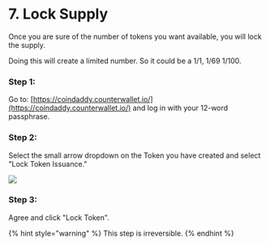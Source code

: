 # 7. Lock Supply

Once you are sure of the number of tokens you want available, you will lock the supply.

Doing this will create a limited number. So it could be a 1/1, 1/69 1/100.

### Step 1:

Go to: [https://coindaddy.counterwallet.io/](https://coindaddy.counterwallet.io/) and log in with your 12-word passphrase.

### Step 2:

Select the small arrow dropdown on the Token you have created and select "Lock Token Issuance."

![](https://lh5.googleusercontent.com/WfWd8Q08HGeha8axZdnbBzdPcENMyeCEPlE6F1xs1DqUJ4BuvRn8ks05LUGnENc0WsgvYxYW6QBskkZMENcZYPCka0oM7uMKvW0wZsIa4sgqyHYrJ3DPZmR1x0Rt0N1fegauwWJU)

### Step 3:

Agree and click "Lock Token".

{% hint style="warning" %}
This step is irreversible.
{% endhint %}

